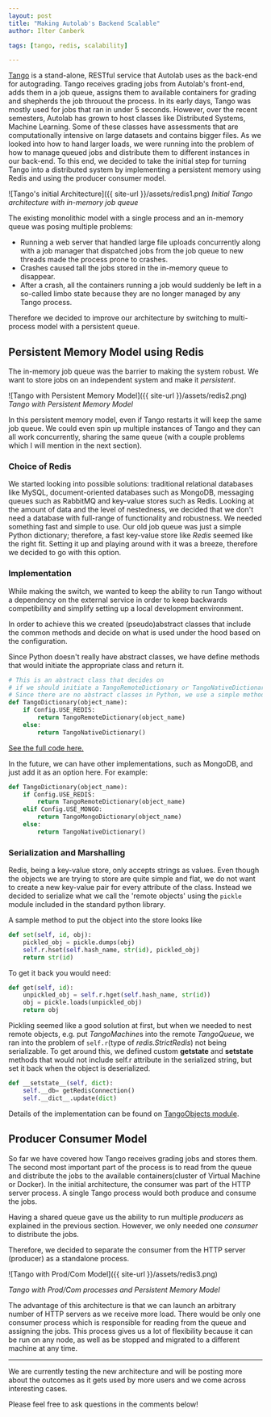 ```yaml
---
layout: post
title: "Making Autolab's Backend Scalable"
author: Ilter Canberk

tags: [tango, redis, scalability]

---
```


[Tango](https://github.com/autolab/Tango) is a stand-alone, RESTful service that Autolab uses as the back-end for autograding. Tango receives grading jobs from Autolab's front-end, adds them in a job queue, assigns them to available containers for grading and shepherds the job throuout the process. In its early days, Tango was mostly used for jobs that ran in under 5 seconds. However, over the recent semesters, Autolab has grown to host classes like Distributed Systems, Machine Learning. Some of these classes have assessments that are computationally intensive on large datasets and contains bigger files. As we looked into how to hand larger loads, we were running into the problem of how to manage queued jobs and distribute them to different instances in our back-end. To this end, we decided to take the initial step for turning Tango into a distributed system by implementing a persistent memory using Redis and using the producer consumer model.


![Tango's initial Architecture]({{ site-url }}/assets/redis1.png)
_Initial Tango architecture with in-memory job queue_


The existing monolithic model with a single process and an in-memory queue was posing multiple problems:

* Running a web server that handled large file uploads concurrently along with a job manager that dispatched jobs from the job queue to new threads made the process prone to crashes.
* Crashes caused tall the jobs stored in the in-memory queue to disappear. 
* After a crash, all the containers running a job would suddenly be left in a so-called limbo state because they are no longer managed by any Tango process.


Therefore we decided to improve our architecture by switching to multi-process model with a persistent queue.


## Persistent Memory Model using Redis ##

The in-memory job queue was the barrier to making the system robust. We want to store jobs on an independent system and make it *persistent*.

![Tango with Persistent Memory Model]({{ site-url }}/assets/redis2.png)
_Tango with Persistent Memory Model_

In this persistent memory model, even if Tango restarts it will keep the same job queue. We could even spin up multiple instances of Tango and they can all work concurrently, sharing the same queue (with a couple problems which I will mention in the next section).

### Choice of Redis ###

We started looking into possible solutions: traditional relational databases like MySQL, document-oriented databases such as MongoDB, messaging queues such as RabbitMQ and key-value stores such as Redis. Looking at the amount of data and the level of nestedness, we decided that we don't need a database with full-range of functionality and robustness. We needed something fast and simple to use. Our old job queue was just a simple Python dictionary; therefore, a fast key-value store like _Redis_ seemed like the right fit. Setting it up and playing around with it was a breeze, therefore we decided to go with this option.


### Implementation ###

While making the switch, we wanted to keep the ability to run Tango without a dependency on the external service in order to keep backwards competibility and simplify setting up a local development environment.

In order to achieve this we created (pseudo)abstract classes that include the common methods and decide on what is used under the hood based on the configuration.

Since Python doesn't really have abstract classes, we have define methods that would initiate the appropriate class and return it.

```python
# This is an abstract class that decides on 
# if we should initiate a TangoRemoteDictionary or TangoNativeDictionary
# Since there are no abstract classes in Python, we use a simple method
def TangoDictionary(object_name):
    if Config.USE_REDIS:
        return TangoRemoteDictionary(object_name)
    else:
        return TangoNativeDictionary()
```
[See the full code here.](https://github.com/autolab/Tango/blob/master/tangoObjects.py#L232)

In the future, we can have other implementations, such as MongoDB, and just add it as an option here. For example: 

```python
def TangoDictionary(object_name):
    if Config.USE_REDIS:
        return TangoRemoteDictionary(object_name)
    elif Config.USE_MONGO:
        return TangoMongoDictionary(object_name)
    else:
        return TangoNativeDictionary()
```



### Serialization and Marshalling ###

Redis, being a key-value store, only accepts strings as values. Even though the objects we are trying to store are quite simple and flat, we do not want to create a new key-value pair for every attribute of the class. Instead we decided to serialize what we call the 'remote objects' using the `pickle` module included in the standard python library.

A sample method to put the object into the store looks like

```python
def set(self, id, obj):
    pickled_obj = pickle.dumps(obj)
    self.r.hset(self.hash_name, str(id), pickled_obj)
    return str(id)   
```

To get it back you would need:

```python
def get(self, id):
    unpickled_obj = self.r.hget(self.hash_name, str(id))
    obj = pickle.loads(unpickled_obj)
    return obj
```

Pickling seemed like a good solution at first, but when we needed to nest remote objects, e.g. put *TangoMachine*s into the remote *TangoQueue*, we ran into the problem of `self.r`(type of *redis.StrictRedis*) not being serializable. To get around this, we defined custom __getstate__ and __setstate__ methods that would not include self.r attribute in the serialized string, but set it back when the object is deserialized.

```python
def __setstate__(self, dict):
    self.__db= getRedisConnection()
    self.__dict__.update(dict)
```

Details of the implementation can be found on [TangoObjects module](https://github.com/autolab/Tango/blob/master/tangoObjects.py).


## Producer Consumer Model ##


So far we have covered how Tango receives grading jobs and stores them. The second most important part of the process is to read from the queue and distribute the jobs to the available containers(cluster of Virtual Machine or Docker). In the initial architecture, the consumer was part of the HTTP server process. A single Tango process would both produce and consume the jobs.

Having a shared queue gave us the ability to run multiple *producers* as explained in the previous section. However, we only needed one *consumer* to distribute the jobs.

Therefore, we decided to separate the consumer from the HTTP server (producer) as a standalone process.

![Tango with Prod/Com Model]({{ site-url }}/assets/redis3.png)

_Tango with Prod/Com processes and Persistent Memory Model_


The advantage of this architecture is that we can launch an arbitrary number of HTTP servers as we receive more load. There would be only one consumer process which is responsible for reading from the queue and assigning the jobs. This process gives us a lot of flexibility because it can be run on any node, as well as be stopped and migrated to a different machine at any time.


---

We are currently testing the new architecture and will be posting more about the outcomes as it gets used by more users and we come across interesting cases. 

Please feel free to ask questions in the comments below!
